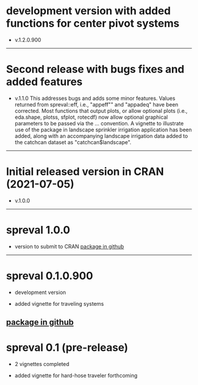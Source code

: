 # development version with added functions for center pivot systems
* v.1.2.0.900
---

# Second release with bugs fixes and added features
* v.1.1.0
This addresses bugs and adds some minor features. Values returned from  spreval::eff, i.e.,
"appeff"" and "appadeq" have been corrected.  Most functions that output plots, or allow optional plots
(i.e., eda.shape, plotss, sfplot, rotecdf) now allow optional graphical parameters to be passed via the ... convention.
A vignette to illustrate use of the package in landscape sprinkler irrigation application has been added, along with an accompanying landscape irrigation data added to the catchcan dataset as "catchcan$landscape". 
---

# Initial released version in CRAN (2021-07-05)
* v.1.0.0
---

# spreval 1.0.0
* version to submit to CRAN
[package in github](https://github.com/glgrabow/spreval/blob/master/packages/spreval_1.0.0.tar.gz)
---

# spreval 0.1.0.900 
* development version

* added vignette for traveling systems

[package in github](https://github.com/glgrabow/spreval/blob/master/packages/spreval_0.1.0.900.tar.gz)
---

# spreval 0.1 (pre-release)

* 2 vignettes completed

* added vignette for hard-hose traveler forthcoming
